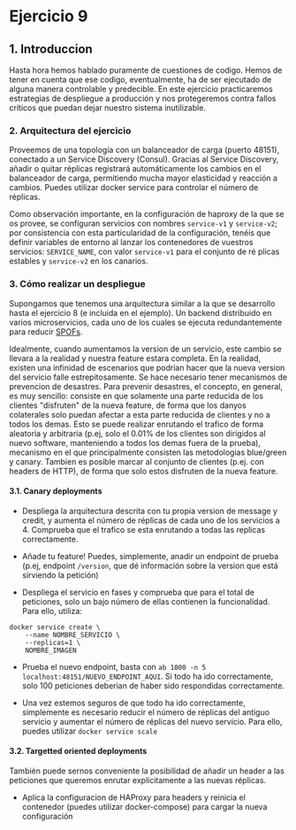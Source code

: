 # Ejercicio 9

## 1. Introduccion

Hasta hora hemos hablado puramente de cuestiones de codigo. Hemos de tener en cuenta que ese codigo, eventualmente, ha de ser ejecutado de alguna manera controlable y predecible.
En este ejercicio practicaremos estrategias de despliegue a producción y nos protegeremos contra fallos críticos que puedan dejar nuestro sistema inutilizable.

### 2. Arquitectura del ejercicio

Proveemos de una topología con un balanceador de carga (puerto 48151), conectado a un Service Discovery (Consul). Gracias al Service Discovery, añadir o quitar réplicas registrará automáticamente los cambios en el balanceador de carga, permitiendo mucha mayor elasticidad y reacción a cambios.
Puedes utilizar docker service para controlar el número de réplicas.

Como observación importante, en la configuración de haproxy de la que se os provee, se configuran servicios con nombres `service-v1` y `service-v2`; por consistencia con esta particularidad de la configuración, tenéis que definir variables de entorno al lanzar los contenedores de vuestros servicios: `SERVICE_NAME`, con valor `service-v1` para el conjunto de ré
plicas estables y `service-v2` en los canarios.

### 3. Cómo realizar un despliegue

Supongamos que tenemos una arquitectura similar a la que se desarrollo hasta el ejercicio 8 (e incluida en el ejemplo). Un backend distribuido en varios microservicios, cada uno de los cuales se ejecuta redundantemente para reducir [SPOFs](https://en.wikipedia.org/wiki/Single_point_of_failure).

Idealmente, cuando aumentamos la version de un servicio, este cambio se llevara a la realidad y nuestra feature estara completa. En la realidad, existen una infinidad de escenarios que podrian hacer que la nueva version del servicio falle estrepitosamente.
Se hace necesario tener mecanismos de prevencion de desastres.
Para prevenir desastres, el concepto, en general, es muy sencillo: consiste en que solamente una parte reducida de los clientes "disfruten" de la nueva feature, de forma que los danyos colaterales solo puedan afectar a esta parte reducida de clientes y no a todos los demas.
Esto se puede realizar enrutando el trafico de forma aleatoria y arbitraria (p.ej, solo el 0.01% de los clientes son dirigidos al nuevo software, manteniendo a todos los demas fuera de la prueba), mecanismo en el que principalmente consisten las metodologias blue/green y canary.
Tambien es posible marcar al conjunto de clientes (p.ej. con headers de HTTP), de forma que solo estos disfruten de la nueva feature.

#### 3.1. Canary deployments

- Despliega la arquitectura descrita con tu propia version de message y credit, y aumenta el número de réplicas de cada uno de los servicios a 4. Comprueba que el trafico se esta enrutando a todas las replicas correctamente.

- Añade tu feature! Puedes, simplemente, anadir un endpoint de prueba (p.ej, endpoint `/version`, que dé información sobre la version que está sirviendo la petición)

- Despliega el servicio en fases y comprueba que para el total de peticiones, solo un bajo número de ellas contienen la funcionalidad. Para ello, utiliza:

```
docker service create \
    --name NOMBRE_SERVICIO \
    --replicas=1 \
    NOMBRE_IMAGEN
```

- Prueba el nuevo endpoint, basta con `ab 1000 -n 5 localhost:48151/NUEVO_ENDPOINT_AQUI`. Si todo ha ido correctamente, solo 100 peticiones deberian de haber sido respondidas correctamente.

- Una vez estemos seguros de que todo ha ido correctamente, simplemente es necesario reducir el número de réplicas del antiguo servicio y aumentar el número de réplicas del nuevo servicio. Para ello, puedes utilizar `docker service scale`

#### 3.2. Targetted oriented deployments

También puede sernos conveniente la posibilidad de añadir un header a las peticiones que queremos enrutar explícitamente a las nuevas réplicas.

- Aplica la configuracion de HAProxy para headers y reinicia el contenedor (puedes utilizar docker-compose) para cargar la nueva configuración
